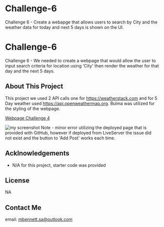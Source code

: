 # Challenge-6
Challenge 6 - Create a webapge that allows users to search by City and the weather data for today and next 5 days is shown on the UI. 

# Challenge-6
Challenge 6 - We needed to create a webpage that would allow the user to input search criteria for location using 'City' then render the weather for that day and the next 5 days. 

## About This Project

This project we used 2 API calls one for https://weatherstack.com and for 5 Day weather used https://api.openweathermap.org. Bulma was utilized for the styling of the webpage.  

[Webpage Challenge 4]() 

![my screenshot](./bootcamp/6_Challenge/Challenge_6.png)
Note - minor error utilizing the deployed page that is provided with GitHub, however if deployed from LiveServer the issue did not exist and the button to 'Add Post' works each time. 

## Acklnowledgements

* N/A for this project, starter code was provided
  


## License
NA

## Contact Me
email: mbennett.sa@outlook.com
